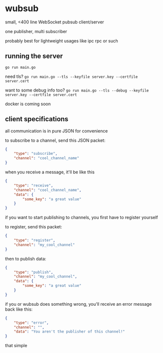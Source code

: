 # wubsub
small, <400 line WebSocket pubsub client/server

one publisher, multi subscriber

probably best for lightweight usages like ipc rpc or such

## running the server
`go run main.go`

need tls?
`go run main.go --tls --keyfile server.key --certfile server.cert`

want to some debug info too?
`go run main.go --tls --debug --keyfile server.key --certfile server.cert`

docker is coming soon

## client specifications
all communication is in pure JSON for convenience

to subscribe to a channel, send this JSON packet:
```json
{
    "type": "subscribe",
    "channel": "cool_channel_name"
}
```

when you receive a message, it'll be like this
```json
{
    "type": "receive",
    "channel": "cool_channel_name",
    "data": {
        "some_key": "a great value"
    }
}
```

if you want to start publishing to channels, you first have to register yourself

to register, send this packet:
```json
{
    "type": "register",
    "channel": "my_cool_channel"
}
```

then to publish data:

```json
{
    "type": "publish",
    "channel": "my_cool_channel",
    "data": {
        "some_key": "a great value"
    }
}
```

if you or wubsub does something wrong, you'll receive an error message back like this:
```json
{
    "type": "error",
    "channel": "",
    "data": "You aren't the publisher of this channel!"
}
```

that simple